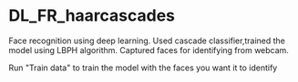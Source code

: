 # DL_FR_haarcascades
Face recognition using deep learning. 
Used cascade classifier,trained the model using LBPH algorithm.
Captured faces for identifying from webcam.

Run "Train data" to train the model with the faces you want it to identify

